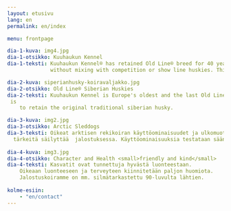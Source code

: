 ```yaml
---
layout: etusivu
lang: en
permalink: en/index

menu: frontpage

dia-1-kuva: img4.jpg
dia-1-otsikko: Kuuhaukun Kennel
dia-1-teksti: Kuuhaukun Kennel® has retained Old Line® breed for 40 years
              without mixing with competition or show line huskies. This is unique for a dog breed. 

dia-2-kuva: siperianhusky-koiravaljakko.jpg
dia-2-otsikko: Old Line® Siberian Huskies
dia-2-teksti: Kuuhaukun Kennel is Europe's oldest and the last Old Line® kennel. Kennel's purpose
 is 
    to retain the original traditional siberian husky.

dia-3-kuva: img2.jpg
dia-3-otsikko: Arctic Sleddogs
dia-3-teksti: Oikeat arktisen rekikoiran käyttöominaisuudet ja ulkomuoto ovat 
  tärkeitä säilyttää  jalostuksessa. Käyttöominaisuuksia testataan säännöllisellä harjoittelulla.
  
dia-4-kuva: img3.jpg
dia-4-otsikko: Character and Health <small>friendly and kind</small>
dia-4-teksti: Kasvatit ovat tunnettuja hyvästä luonteestaan. 
    Oikeaan luonteeseen ja terveyteen kiinnitetään paljon huomiota. 
    Jalostuskoiramme on mm. silmätarkastettu 90-luvulta lähtien.
    
kolme-esiin:
    - "en/contact"
---
```

